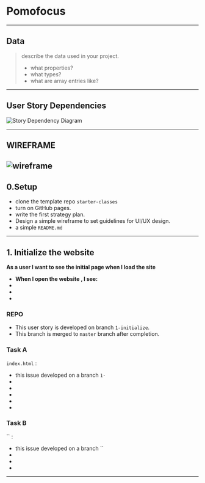 # Pomofocus



---

## Data

> describe the data used in your project.
>
> - what properties?
> - what types?
> - what are array entries like?



---

## User Story Dependencies

![Story Dependency Diagram]()

---

## WIREFRAME

![wireframe]()
---

## 0.Setup

- clone the template repo `starter-classes`
- turn on GitHub pages.
- write the first strategy plan.
- Design a simple wireframe to set guidelines for UI/UX design.
- a simple `README.md`
---

## 1. Initialize the website

__As a user I want to see the initial page when I load the site__

- **When I open the website , I see:**
- 
- 
- 

### REPO

- This user story is developed on branch `1-initialize`.
- This branch is merged to `master` branch after completion.

### Task A
`index.html` :

-  this issue developed on a branch `1-`
-  
-  
-  
-  
-  
### Task B
`` :
-  this issue developed on a branch ``
-  
-  
-  








---
